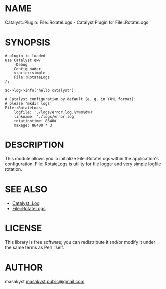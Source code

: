 # NAME

Catalyst::Plugin::File::RotateLogs - Catalyst Plugin for File::RotateLogs

# SYNOPSIS

    # plugin is loaded
    use Catalyst qw/ 
        -Debug
        ConfigLoader
        Static::Simple
        File::RotateLogs
    /;

    $c->log->info("hello catalyst"); 

    # Catalyst configuration by default (e. g. in YAML format):
    # please 'mkdir logs'
    File::RotateLogs:
        logfile: './logs/error.log.%Y%m%d%H' 
        linkname: './logs/error.log'
        rotationtime: 86400
        maxage: 86400 * 3  

# DESCRIPTION

This module allows you to initialize File::RotateLogs within the application's configuration. File::RotateLogs is utility for file logger and very simple logfile rotation.

# SEE ALSO

- [Catalyst::Log](https://metacpan.org/pod/Catalyst::Log)
- [File::RotateLogs](https://metacpan.org/pod/File::RotateLogs)

# LICENSE

This library is free software; you can redistribute it and/or modify
it under the same terms as Perl itself.

# AUTHOR

masakyst <masakyst.public@gmail.com>
